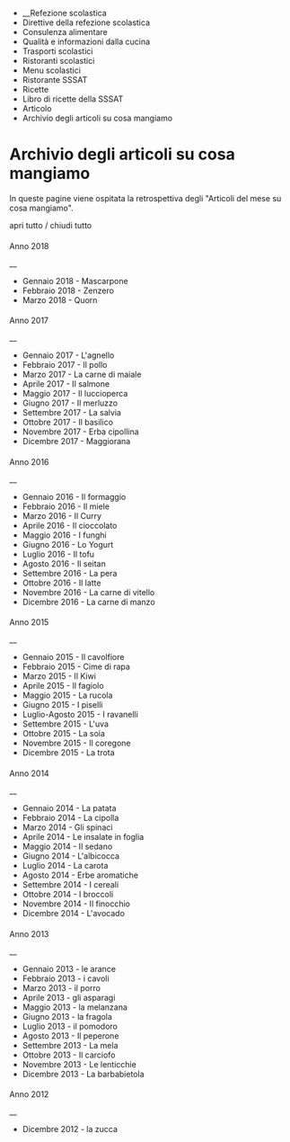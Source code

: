  * __Refezione scolastica
  * Direttive della refezione scolastica
  * Consulenza alimentare
  * Qualità e informazioni dalla cucina
  * Trasporti scolastici
  * Ristoranti scolastici
  * Menu scolastici
  * Ristorante SSSAT
  * Ricette
  * Libro di ricette della SSSAT
  * Articolo
  * Archivio degli articoli su cosa mangiamo

#  Archivio degli articoli su cosa mangiamo

In queste pagine viene ospitata la retrospettiva degli "Articoli del mese su
cosa mangiamo".

apri tutto / chiudi tutto

####

Anno 2018

 __

  * Gennaio 2018 - Mascarpone
  * Febbraio 2018 - Zenzero
  * Marzo 2018 - Quorn

####

Anno 2017

 __

  * Gennaio 2017 - L'agnello
  * Febbraio 2017 - Il pollo
  * Marzo 2017 - La carne di maiale
  * Aprile 2017 - Il salmone
  * Maggio 2017 - Il luccioperca
  * Giugno 2017 - Il merluzzo
  * Settembre 2017 - La salvia
  * Ottobre 2017 - Il basilico
  * Novembre 2017 - Erba cipollina
  * Dicembre 2017 - Maggiorana  

####

Anno 2016

 __

  * Gennaio 2016 - Il formaggio
  * Febbraio 2016 - Il miele
  * Marzo 2016 - Il Curry
  * Aprile 2016 - Il cioccolato
  * Maggio 2016 - I funghi
  * Giugno 2016 - Lo Yogurt
  * Luglio 2016 - Il tofu
  * Agosto 2016 - Il seitan
  * Settembre 2016 - La pera
  * Ottobre 2016 - Il latte
  * Novembre 2016 - La carne di vitello
  * Dicembre 2016 - La carne di manzo

####

Anno 2015

 __

  * Gennaio 2015 - Il cavolfiore
  * Febbraio 2015 - Cime di rapa
  * Marzo 2015 - Il Kiwi
  * Aprile 2015 - Il fagiolo
  * Maggio 2015 - La rucola
  * Giugno 2015 - I piselli
  * Luglio-Agosto 2015 - I ravanelli
  * Settembre 2015 - L'uva
  * Ottobre 2015 - La soia
  * Novembre 2015 - Il coregone
  * Dicembre 2015 - La trota

####

Anno 2014

 __

  * Gennaio 2014 - La patata
  * Febbraio 2014 - La cipolla
  * Marzo 2014 - Gli spinaci
  * Aprile 2014 - Le insalate in foglia
  * Maggio 2014 - Il sedano
  * Giugno 2014 - L'albicocca
  * Luglio 2014 - La carota
  * Agosto 2014 - Erbe aromatiche
  * Settembre 2014 - I cereali
  * Ottobre 2014 - I broccoli
  * Novembre 2014 - Il finocchio
  * Dicembre 2014 - L'avocado

####

Anno 2013

 __

  * Gennaio 2013 - le arance
  * Febbraio 2013 - i cavoli
  * Marzo 2013 - il porro
  * Aprile 2013 - gli asparagi
  * Maggio 2013 - la melanzana
  * Giugno 2013 - la fragola
  * Luglio 2013 - il pomodoro
  * Agosto 2013 - Il peperone
  * Settembre 2013 - La mela
  * Ottobre 2013 - Il carciofo
  * Novembre 2013 - Le lenticchie
  * Dicembre 2013 - La barbabietola

####

Anno 2012

 __

  * Dicembre 2012 - la zucca

